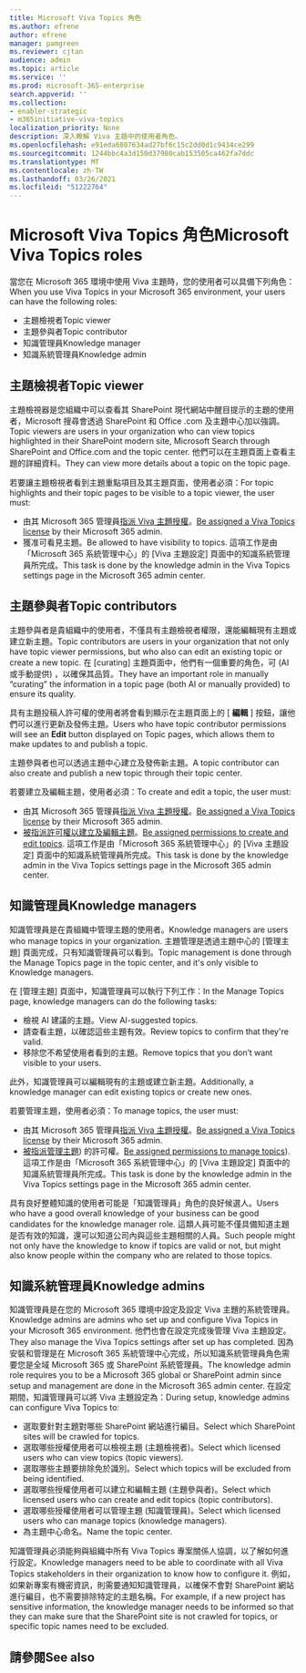 ```yaml
---
title: Microsoft Viva Topics 角色
ms.author: efrene
author: efrene
manager: pamgreen
ms.reviewer: cjtan
audience: admin
ms.topic: article
ms.service: ''
ms.prod: microsoft-365-enterprise
search.appverid: ''
ms.collection:
- enabler-strategic
- m365initiative-viva-topics
localization_priority: None
description: 深入瞭解 Viva 主題中的使用者角色。
ms.openlocfilehash: e91eda6807634ad27bf6c15c2dd0d1c9434ce299
ms.sourcegitcommit: 1244bbc4a3d150d37980cab153505ca462fa7ddc
ms.translationtype: MT
ms.contentlocale: zh-TW
ms.lasthandoff: 03/26/2021
ms.locfileid: "51222764"
---
```

# <a name="microsoft-viva-topics-roles"></a><span data-ttu-id="cb554-103">Microsoft Viva Topics 角色</span><span class="sxs-lookup"><span data-stu-id="cb554-103">Microsoft Viva Topics roles</span></span> 

<span data-ttu-id="cb554-104">當您在 Microsoft 365 環境中使用 Viva 主題時，您的使用者可以具備下列角色：</span><span class="sxs-lookup"><span data-stu-id="cb554-104">When you use Viva Topics in your Microsoft 365 environment, your users can have the following roles:</span></span>
-   <span data-ttu-id="cb554-105">主題檢視者</span><span class="sxs-lookup"><span data-stu-id="cb554-105">Topic viewer</span></span>
-   <span data-ttu-id="cb554-106">主題參與者</span><span class="sxs-lookup"><span data-stu-id="cb554-106">Topic contributor</span></span>
-   <span data-ttu-id="cb554-107">知識管理員</span><span class="sxs-lookup"><span data-stu-id="cb554-107">Knowledge manager</span></span>
-   <span data-ttu-id="cb554-108">知識系統管理員</span><span class="sxs-lookup"><span data-stu-id="cb554-108">Knowledge admin</span></span>

## <a name="topic-viewer"></a><span data-ttu-id="cb554-109">主題檢視者</span><span class="sxs-lookup"><span data-stu-id="cb554-109">Topic viewer</span></span>

<span data-ttu-id="cb554-110">主題檢視器是您組織中可以查看其 SharePoint 現代網站中醒目提示的主題的使用者，Microsoft 搜尋會透過 SharePoint 和 Office .com 及主題中心加以強調。</span><span class="sxs-lookup"><span data-stu-id="cb554-110">Topic viewers are users in your organization who can view topics highlighted in their SharePoint modern site, Microsoft Search through SharePoint and Office.com and the topic center.</span></span> <span data-ttu-id="cb554-111">他們可以在主題頁面上查看主題的詳細資料。</span><span class="sxs-lookup"><span data-stu-id="cb554-111">They can view more details about a topic on the topic page.</span></span> 

<span data-ttu-id="cb554-112">若要讓主題檢視者看到主題重點項目及其主題頁面，使用者必須：</span><span class="sxs-lookup"><span data-stu-id="cb554-112">For topic highlights and their topic pages to be visible to a topic viewer, the user must:</span></span>
-   <span data-ttu-id="cb554-113">由其 Microsoft 365 管理員[指派 Viva 主題授權](./set-up-topic-experiences.md#assign-licenses)。</span><span class="sxs-lookup"><span data-stu-id="cb554-113">[Be assigned a Viva Topics license](./set-up-topic-experiences.md#assign-licenses) by their Microsoft 365 admin.</span></span>
-   <span data-ttu-id="cb554-114">獲准可看見主題。</span><span class="sxs-lookup"><span data-stu-id="cb554-114">Be allowed to have visibility to topics.</span></span> <span data-ttu-id="cb554-115">這項工作是由「Microsoft 365 系統管理中心」的 [Viva 主題設定] 頁面中的知識系統管理員所完成。</span><span class="sxs-lookup"><span data-stu-id="cb554-115">This task is done by the knowledge admin in the Viva Topics settings page in the Microsoft 365 admin center.</span></span>


## <a name="topic-contributors"></a><span data-ttu-id="cb554-116">主題參與者</span><span class="sxs-lookup"><span data-stu-id="cb554-116">Topic contributors</span></span>

<span data-ttu-id="cb554-117">主題參與者是貴組織中的使用者，不僅具有主題檢視者權限，還能編輯現有主題或建立新主題。</span><span class="sxs-lookup"><span data-stu-id="cb554-117">Topic contributors are users in your organization that not only have topic viewer permissions, but who also can edit an existing topic or create a new topic.</span></span> <span data-ttu-id="cb554-118">在 [curating] 主題頁面中，他們有一個重要的角色，可 (AI 或手動提供) ，以確保其品質。</span><span class="sxs-lookup"><span data-stu-id="cb554-118">They have an important role in manually “curating” the information in a topic page (both AI or manually provided) to ensure its quality.</span></span>

<span data-ttu-id="cb554-119">具有主題投稿人許可權的使用者將會看到顯示在主題頁面上的 [ **編輯** ] 按鈕，讓他們可以進行更新及發佈主題。</span><span class="sxs-lookup"><span data-stu-id="cb554-119">Users who have topic contributor permissions will see an **Edit** button displayed on Topic pages, which allows them to make updates to and publish a topic.</span></span>

<span data-ttu-id="cb554-120">主題參與者也可以透過主題中心建立及發佈新主題。</span><span class="sxs-lookup"><span data-stu-id="cb554-120">A topic contributor can also create and publish a new topic through their topic center.</span></span>

<span data-ttu-id="cb554-121">若要建立及編輯主題，使用者必須：</span><span class="sxs-lookup"><span data-stu-id="cb554-121">To create and edit a topic, the user must:</span></span>

-   <span data-ttu-id="cb554-122">由其 Microsoft 365 管理員[指派 Viva 主題授權](./set-up-topic-experiences.md#assign-licenses)。</span><span class="sxs-lookup"><span data-stu-id="cb554-122">[Be assigned a Viva Topics license](./set-up-topic-experiences.md#assign-licenses) by their Microsoft 365 admin.</span></span>
-   <span data-ttu-id="cb554-123">[被指派許可權以建立及編輯主題](./topic-experiences-user-permissions.md)。</span><span class="sxs-lookup"><span data-stu-id="cb554-123">[Be assigned permissions to create and edit topics](./topic-experiences-user-permissions.md).</span></span> <span data-ttu-id="cb554-124">這項工作是由「Microsoft 365 系統管理中心」的 [Viva 主題設定] 頁面中的知識系統管理員所完成。</span><span class="sxs-lookup"><span data-stu-id="cb554-124">This task is done by the knowledge admin in the Viva Topics settings page in the Microsoft 365 admin center.</span></span>

## <a name="knowledge-managers"></a><span data-ttu-id="cb554-125">知識管理員</span><span class="sxs-lookup"><span data-stu-id="cb554-125">Knowledge managers</span></span>

<span data-ttu-id="cb554-126">知識管理員是在貴組織中管理主題的使用者。</span><span class="sxs-lookup"><span data-stu-id="cb554-126">Knowledge managers are users who manage topics in your organization.</span></span>  <span data-ttu-id="cb554-127">主題管理是透過主題中心的 [管理主題] 頁面完成，只有知識管理員可以看到。</span><span class="sxs-lookup"><span data-stu-id="cb554-127">Topic management is done through the Manage Topics page in the topic center, and it's only visible to Knowledge managers.</span></span>

<span data-ttu-id="cb554-128">在 [管理主題] 頁面中，知識管理員可以執行下列工作：</span><span class="sxs-lookup"><span data-stu-id="cb554-128">In the Manage Topics page, knowledge managers can do the following tasks:</span></span>
-   <span data-ttu-id="cb554-129">檢視 AI 建議的主題。</span><span class="sxs-lookup"><span data-stu-id="cb554-129">View AI-suggested topics.</span></span>
-   <span data-ttu-id="cb554-130">請查看主題，以確認這些主題有效。</span><span class="sxs-lookup"><span data-stu-id="cb554-130">Review topics to confirm that they're valid.</span></span>
-   <span data-ttu-id="cb554-131">移除您不希望使用者看到的主題。</span><span class="sxs-lookup"><span data-stu-id="cb554-131">Remove topics that you don’t want visible to your users.</span></span>

<span data-ttu-id="cb554-132">此外，知識管理員可以編輯現有的主題或建立新主題。</span><span class="sxs-lookup"><span data-stu-id="cb554-132">Additionally, a knowledge manager can edit existing topics or create new ones.</span></span>

<span data-ttu-id="cb554-133">若要管理主題，使用者必須：</span><span class="sxs-lookup"><span data-stu-id="cb554-133">To manage topics, the user must:</span></span>
-   <span data-ttu-id="cb554-134">由其 Microsoft 365 管理員[指派 Viva 主題授權](./set-up-topic-experiences.md#assign-licenses)。</span><span class="sxs-lookup"><span data-stu-id="cb554-134">[Be assigned a Viva Topics license](./set-up-topic-experiences.md#assign-licenses) by their Microsoft 365 admin.</span></span>
-   <span data-ttu-id="cb554-135">[被指派管理主題](./topic-experiences-user-permissions.md)) 的許可權。</span><span class="sxs-lookup"><span data-stu-id="cb554-135">[Be assigned permissions to manage topics](./topic-experiences-user-permissions.md)).</span></span> <span data-ttu-id="cb554-136">這項工作是由「Microsoft 365 系統管理中心」的 [Viva 主題設定] 頁面中的知識系統管理員所完成。</span><span class="sxs-lookup"><span data-stu-id="cb554-136">This task is done by the knowledge admin in the Viva Topics settings page in the Microsoft 365 admin center.</span></span>

<span data-ttu-id="cb554-137">具有良好整體知識的使用者可能是「知識管理員」角色的良好候選人。</span><span class="sxs-lookup"><span data-stu-id="cb554-137">Users who have a good overall knowledge of your business can be good candidates for the knowledge manager role.</span></span> <span data-ttu-id="cb554-138">這類人員可能不僅具備知道主題是否有效的知識，還可以知道公司內與這些主題相關的人員。</span><span class="sxs-lookup"><span data-stu-id="cb554-138">Such people might not only have the knowledge to know if topics are valid or not, but might also know people within the company who are related to those topics.</span></span>


## <a name="knowledge-admins"></a><span data-ttu-id="cb554-139">知識系統管理員</span><span class="sxs-lookup"><span data-stu-id="cb554-139">Knowledge admins</span></span>

<span data-ttu-id="cb554-140">知識管理員是在您的 Microsoft 365 環境中設定及設定 Viva 主題的系統管理員。</span><span class="sxs-lookup"><span data-stu-id="cb554-140">Knowledge admins are admins who set up and configure Viva Topics in your Microsoft 365 environment.</span></span> <span data-ttu-id="cb554-141">他們也會在設定完成後管理 Viva 主題設定。</span><span class="sxs-lookup"><span data-stu-id="cb554-141">They also manage the Viva Topics settings after set up has completed.</span></span> <span data-ttu-id="cb554-142">因為安裝和管理是在 Microsoft 365 系統管理中心完成，所以知識系統管理員角色需要您是全域 Microsoft 365 或 SharePoint 系統管理員。</span><span class="sxs-lookup"><span data-stu-id="cb554-142">The knowledge admin role requires you to be a Microsoft 365 global or SharePoint admin since setup and management are done in the Microsoft 365 admin center.</span></span>
<span data-ttu-id="cb554-143">在設定期間，知識管理員可以將 Viva 主題設定為：</span><span class="sxs-lookup"><span data-stu-id="cb554-143">During setup, knowledge admins can configure Viva Topics to:</span></span>

-   <span data-ttu-id="cb554-144">選取要針對主題對哪些 SharePoint 網站進行編目。</span><span class="sxs-lookup"><span data-stu-id="cb554-144">Select which SharePoint sites will be crawled for topics.</span></span>
-   <span data-ttu-id="cb554-145">選取哪些授權使用者可以檢視主題 (主題檢視者)。</span><span class="sxs-lookup"><span data-stu-id="cb554-145">Select which licensed users who can view topics (topic viewers).</span></span>
-   <span data-ttu-id="cb554-146">選取哪些主題要排除免於識別。</span><span class="sxs-lookup"><span data-stu-id="cb554-146">Select which topics will be excluded from being identified.</span></span>
-   <span data-ttu-id="cb554-147">選取哪些授權使用者可以建立和編輯主題 (主題參與者)。</span><span class="sxs-lookup"><span data-stu-id="cb554-147">Select which licensed users who can create and edit topics (topic contributors).</span></span>
-   <span data-ttu-id="cb554-148">選取哪些授權使用者可以管理主題 (知識管理員)。</span><span class="sxs-lookup"><span data-stu-id="cb554-148">Select which licensed users who can manage topics (knowledge managers).</span></span>
-   <span data-ttu-id="cb554-149">為主題中心命名。</span><span class="sxs-lookup"><span data-stu-id="cb554-149">Name the topic center.</span></span>

<span data-ttu-id="cb554-150">知識管理員必須能夠與組織中所有 Viva Topics 專案關係人協調，以了解如何進行設定。</span><span class="sxs-lookup"><span data-stu-id="cb554-150">Knowledge managers need to be able to coordinate with all Viva Topics stakeholders in their organization to know how to configure it.</span></span> <span data-ttu-id="cb554-151">例如，如果新專案有機密資訊，則需要通知知識管理員，以確保不會對 SharePoint 網站進行編目，也不需要排除特定的主題名稱。</span><span class="sxs-lookup"><span data-stu-id="cb554-151">For example, if a new project has sensitive information, the knowledge manager needs to be informed so that they can make sure that the SharePoint site is not crawled for topics, or specific topic names need to be excluded.</span></span>


## <a name="see-also"></a><span data-ttu-id="cb554-152">請參閱</span><span class="sxs-lookup"><span data-stu-id="cb554-152">See also</span></span>